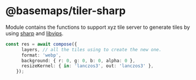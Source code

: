 # @basemaps/tiler-sharp

Module contains the functions to support xyz tile server to generate tiles by using [sharp](https://github.com/lovell/sharp) and [libvips](https://github.com/libvips/libvips).

```typescript
const res = await compose({
      layers, // all the tiles using to create the new one.
      format: 'webp',
      background: { r: 0, g: 0, b: 0, alpha: 0 },
      resizeKernel: { in: 'lanczos3', out: 'lanczos3' },
    });
```
